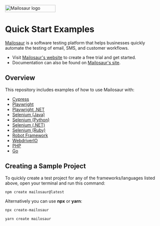 <div style="margin:0 auto;">
<p>
<a href="https://mailosaur.com">
<img class="" height="24" width="165" alt="Mailosaur logo" src="https://mailosaur.com/images/logo-color-dark.svg">
</a>
</p>
</div>

# Quick Start Examples

[Mailosaur](https://mailosaur.com) is a software testing platform that helps businesses quickly automate the testing of email, SMS, and customer workflows.

- Visit [Mailosaur's website](https://mailosaur.com) to create a free trial and get started.
- Documentation can also be found on [Mailosaur's site](https://mailosaur.com/docs).

## Overview

This repository includes examples of how to use Mailosaur with:

- [Cypress](https://github.com/mailosaur/examples/tree/main/cypress)
- [Playwright](https://github.com/mailosaur/examples/tree/main/playwright/nodejs)
- [Playwright .NET](https://github.com/mailosaur/examples/tree/main/playwright/dotnet)
- [Selenium (Java)](https://github.com/mailosaur/examples/tree/main/selenium/java)
- [Selenium (Python)](https://github.com/mailosaur/examples/tree/main/selenium/python)
- [Selenium (.NET)](https://github.com/mailosaur/examples/tree/main/selenium/dotnet)
- [Selenium (Ruby)](https://github.com/mailosaur/examples/tree/main/selenium/ruby)
- [Robot Framework](https://github.com/mailosaur/examples/tree/main/robotframework)
- [WebdriverIO](https://github.com/mailosaur/examples/tree/main/webdriverio)
- [PHP](https://github.com/mailosaur/examples/tree/main/php)
- [Go](https://github.com/mailosaur/examples/tree/main/go)

## Creating a Sample Project

To quickly create a test project for any of the frameworks/languages listed above, open your terminal and run this command:

```sh
npm create mailosaur@latest
```

Alternatively you can use **npx** or **yarn**:

```sh
npx create-mailosaur
```

```sh
yarn create mailosaur
```
